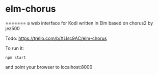 # elm-chorus
=======
a web interface for Kodi written in Elm
based on chorus2 by jez500

Todo: https://trello.com/b/XLlsc9AC/elm-chorus

To run it:
```
npm start
```
and point your browser to localhost:8000
